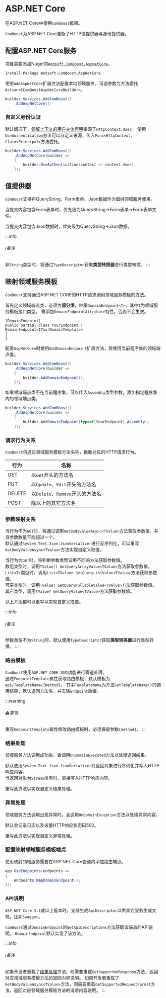 ﻿# ASP.NET Core
在ASP.NET Core中使用`ComBoost`框架。

`ComBoost`为ASP.NET Core准备了HTTP值提供器与身份提供器。

## 配置ASP.NET Core服务
项目需要添加Nuget包[`Wodsoft.ComBoost.AspNetCore`](https://www.nuget.org/packages/Wodsoft.ComBoost.AspNetCore)。
```ps
Install-Package Wodsoft.ComBoost.AspNetCore
```
使用`AddAspNetCore`扩展方法配置本地领域服务，可选参数为方法委托`Action<IComBoostAspNetCoreBuilder>`。
```csharp
builder.Services.AddComBoost()
    .AddAspNetCore();
```

### 自定义身份认证
默认情况下，[领域上下文的用户主体声明](/infrastructure/domaincontext#用户主体声明)来源于`HttpContext.User`。
使用`UseAuthentication`方法可以自定义来源，传入`Func<HttpContext, ClaimsPrincipal>`方法委托。

```csharp
builder.Services.AddComBoost()
    .AddAspNetCore(builder =>
    {
        builder.UseAuthentication(context => context.User);
    });
```

## 值提供器
`ComBoost`支持将QueryString、Form表单、Json数据作为值供领域服务使用。

当提交内容包含Form表单时，优先级为QueryString->Form表单->Form表单文件。

当提交内容包含Json数据时，优先级为QueryString->Json数据。

:::info
###### :information_source:备注
非`String`类型时，将通过`TypeDescriptor`获取**类型转换器**进行类型转换。
:::

## 映射领域服务模板
`ComBoost`支持通过ASP.NET CORE的HTTP请求调用领域服务模板的方法。

首先定义领域端点类，必须为**部分类**，继承`DomainEndpoint<T>`，其中`T`为领域服务模板接口类型。
需添加`DomainEndpointAttribute`特性，否则不会生效。
```charp
[DomainEndpoint]
public partial class YourEndpoint : DomainEndpoint<IYourDomainTemplate>
{
}
```

配置`AspNetCore`时使用`AddDomainEndpoint`扩展方法，将使用当前程序集的领域端点类。
```csharp
builder.Services.AddComBoost()
    .AddAspNetCore(builder =>
    {
        builder.AddDomainEndpoint();
    });
```

如果领域端点类不在当前程序集，可以传入`Assembly`类型参数，添加指定程序集内的领域端点类。
```csharp
builder.Services.AddComBoost()
    .AddAspNetCore(builder =>
    {
        builder.AddDomainEndpoint(typeof(YourEndpoint).Assembly);
    });
```

### 请求行为关系
`ComBoost`将通过领域服务模板方法名称，推断对应的HTTP请求行为。

| 行为 | 名称 |
| --- | --- |
| GET | 以`Get`开头的方法名 |
| PUT | 以`Update`、`Edit`开头的方法名 |
| DELETE | 以`Delete`、`Remove`开头的方法名 |
| POST | 除以上的其它方法名 |

### 参数映射关系
当行为不为`GET`时，将通过调用`GetBodyValueAsync<TValue>`方法获取参数值，并且参数数量不能超过一个。  
默认通过`System.Text.Json.JsonSerializer`进行反序列化，可以重写`GetBodyValueAsync<TValue>`方法实现自定义取值。

当行为为`GET`时，将判断参数类型调用不同的方法获取参数值。  
数组类型时，调用`TValue[] GetQueryArrayValue<TValue>`方法获取参数值。  
`List<T>`类型时，调用`List<TValue> GetQueryListValue<TValue>`方法获取参数值。  
可空类型时，调用`TValue? GetQueryNullableValue<TValue>`方法获取参数值。  
其它类型，调用`TValue? GetQueryValue<TValue>`方法获取参数值。

以上方法都可以重写以实现自定义取值。

:::info
###### :information_source:备注
参数类型不为`String`时，默认使用`TypeDescriptor`获取**类型转换器**进行类型转换。
:::

### 路由模板
`ComBoost`使用`ASP.NET CORE 路由`功能进行管道处理。  
通过`EndpointTemplate`属性获取路由模板，默认模板为`api/TemplateName/{method}`。
其中`TemplateName`为方法`GetTemplateName()`的调用结果，默认返回方法名，并去除`Endpoint`后缀。

:::warning
###### :warning:警告
重写`EndpointTemplate`属性修改路由模板时，必须保留参数`{method}`。
:::

### 结果处理
领域服务方法调用成功后，会调用`OnDomainExecuted`方法以处理返回结果。

默认使用`System.Text.Json.JsonSerializer`对返回对象进行序列化并写入HTTP响应内容。  
当返回对象为`Stream`类型时，直接写入HTTP响应内容。

重写此方法以实现自定义结果处理。

### 异常处理
领域服务方法调用出现异常时，会调用`OnDomainException`方法以处理异常内容。

默认会记录日志以及设置HTTP响应状态码500。

重写此方法以实现自定义异常处理。

### 配置映射领域服务模板端点
使用映射领域服务需要在ASP.NET Core管道内添加路由端点。
```csharp
app.UseEndpoints(endpoints =>
{
    endpoints.MapDomainEndpoint();
});
```

### API说明
`ASP.NET Core 3.1`或以上版本时，支持生成`ApiDescriptor`以供其它服务生成文档，比如`Swagger`。

`ComBoost`通过`DomainEndpoint`的`GetApiDescriptions`方法获取该端点的API说明。
`DomainEndpoint`默认实现了该方法。


:::info
###### :information_source:备注
如果开发者重载了[结果处理](#结果处理)方法，则需要重载`GetSupportedResponse`方法，返回对应领域服务模板方法的返回内容说明。
如果开发者重载了`GetBodyValueAsync<TValue>`方法，则需要重载`GetSupportedRequestFormat`方法，返回对应领域服务模板方法的请求内容说明。
:::